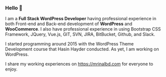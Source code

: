 ### Hello 👋

I am a <b>Full Stack WordPress Developer</b> having professional experience
in both Front-end and Back-end development of <b>WordPress</b> and
<b>WooCommerce</b>. I also have professional experience in using Bootstrap
CSS Framework, JQuery, Vue.js, GIT, SVN, JIRA, BitBucket, Github, and
Slack.

I started programming around 2015 with the WordPress Theme
Development course that Hasin Hayder conducted. As yet, I am working
on WordPress.

I share my working experiences on https://mrinalbd.com for everyone to enjoy.
<!--
**mrinal013/mrinal013** is a ✨ _special_ ✨ repository because its `README.md` (this file) appears on your GitHub profile.

Here are some ideas to get you started:

- 🔭 I’m currently working on ...
- 🌱 I’m currently learning ...
- 👯 I’m looking to collaborate on ...
- 🤔 I’m looking for help with ...
- 💬 Ask me about ...
- 📫 How to reach me: ...
- 😄 Pronouns: ...
- ⚡ Fun fact: ...
-->
